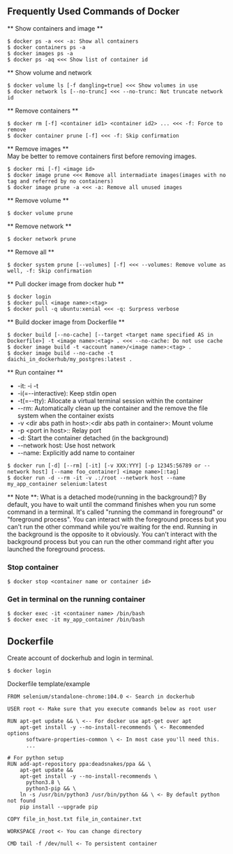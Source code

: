 ## Frequently Used Commands of Docker
** Show containers and image **
```
$ docker ps -a <<< -a: Show all containers
$ docker containers ps -a
$ docker images ps -a
$ docker ps -aq <<< Show list of container id
```

** Show volume and network
```
$ docker volume ls [-f dangling=true] <<< Show volumes in use
$ docker network ls [--no-trunc] <<< --no-trunc: Not truncate network id
```

** Remove containers **
```
$ docker rm [-f] <container id1> <container id2> ... <<< -f: Force to remove
$ docker container prune [-f] <<< -f: Skip confirmation

```

** Remove images **<br>
May be better to remove containers first before removing images.
```
$ docker rmi [-f] <image id>
$ docker image prune <<< Remove all intermadiate images(images with no tag and referred by no containers)
$ docker image prune -a <<< -a: Remove all unused images
```

** Remove volume **
```
$ docker volume prune
```

** Remove network **
```
$ docker network prune
```

** Remove all **
```
$ docker system prune [--volumes] [-f] <<< --volumes: Remove volume as well, -f: Skip confirmation
```

** Pull docker image from docker hub **
```
$ docker login
$ docker pull <image name>:<tag>
$ docker pull -q ubuntu:xenial <<< -q: Surpress verbose
```

** Build docker image from Dockerfile **
```
$ docker build [--no-cache] [--target <target name specified AS in Dockerfile>] -t <image name>:<tag> . <<< --no-cache: Do not use cache
$ docker image build -t <account name>/<image name>:<tag> .
$ docker image build --no-cache -t daichi_in_dockerhub/my_postgres:latest .
```

** Run container **
* -it: -i -t
* -i(=--interactive): Keep stdin open
* -t(=--tty): Allocate a virtual terminal session within the container
* --rm: Automatically clean up the container and the remove the file system when the container exists
* -v \<dir abs path in host>:\<dir abs path in container>: Mount volume
* -p \<port in host>:<port in container>: Relay port
* -d: Start the container detached (in the background)
* --network host: Use host network
* --name: Explicitly add name to container
```
$ docker run [-d] [--rm] [-it] [-v XXX:YYY] [-p 12345:56789 or --network host] [--name foo_container] <image name>[:tag]
$ docker run -d --rm -it -v .:/root --network host --name my_app_container selenium:latest
```
** Note **: What is a detached mode(running in the background)? By default, you have to wait until the command finishes when you run some command in a terminal. It's called "running the command in foreground" or "foreground process". You can interact with the foreground process but you can't run the other command while you're waiting for the end. Running in the background is the opposite to it obviously. You can't interact with the background process but you can run the other command right after you launched the foreground process.

### Stop container
```
$ docker stop <container name or container id>
```

### Get in terminal on the running container
```
$ docker exec -it <container name> /bin/bash
$ docker exec -it my_app_container /bin/bash
```

## Dockerfile

Create account of dockerhub and login in terminal.
```
$ docker login
```

Dockerfile template/example
```
FROM selenium/standalone-chrome:104.0 <- Search in dockerhub

USER root <- Make sure that you execute commands below as root user

RUN apt-get update && \ <-- For docker use apt-get over apt
    apt-get install -y --no-install-recommends \ <- Recommended options
      software-properties-common \ <- In most case you'll need this.
      ...

# For python setup
RUN add-apt-repository ppa:deadsnakes/ppa && \
    apt-get update &&
    apt-get install -y --no-install-recommends \
      python3.8 \
      python3-pip && \
    ln -s /usr/bin/python3 /usr/bin/python && \ <- By default python not found
    pip install --upgrade pip

COPY file_in_host.txt file_in_container.txt

WORKSPACE /root <- You can change directory

CMD tail -f /dev/null <- To persistent container
```
